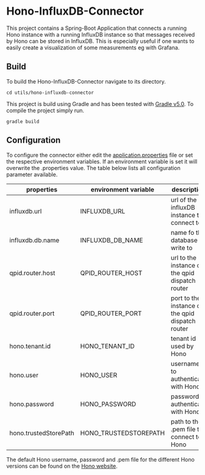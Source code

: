 <!--
******************************************************************************
Copyright (c) 2017 Bosch Software Innovations GmbH.

All rights reserved. This program and the accompanying materials
are made available under the terms of the Eclipse Public License v2.0
which accompanies this distribution, and is available at
https://www.eclipse.org/org/documents/epl-2.0/index.php

Contributors:
     Johannes Kristan (Bosch Software Innovations GmbH) - initial API and functionality
*****************************************************************************
-->

# Hono-InfluxDB-Connector

This project contains a Spring-Boot Application that connects a running Hono instance with a running InfluxDB instance
so that messages received by Hono can be stored in InfluxDB. This is especially useful if one wants
to easily create a visualization of some measurements eg with Grafana.

## Build 

To build the Hono-InfluxDB-Connector navigate to its directory.

`cd utils/hono-influxdb-connector`

This project is build using Gradle and has been tested with [Gradle v5.0](https://github.com/gradle/gradle/releases/tag/v5.0.0).
To compile the project simply run.

`gradle build`

## Configuration

To configure the connector either edit the [application.properties](src/main/resources/application.properties) file or set the respective environment variables.
If an environment variable is set it will overwrite the .properties value.
The table below lists all configuration parameter available.

| properties            | environment variable  | description                                                             |
|-----------------------|-----------------------|-------------------------------------------------------------------------|
| influxdb.url          | INFLUXDB_URL          | url of the influxDB instance to connect to                                             |
| influxdb.db.name      | INFLUXDB_DB_NAME      | name fo the database to write to                                          |
| qpid.router.host      | QPID_ROUTER_HOST      | url to the instance of the qpid dispatch router                                                  |
| qpid.router.port      | QPID_ROUTER_PORT      | port to the instance of the qpid dispatch router                                         |
| hono.tenant.id        | HONO_TENANT_ID        | tenant id used by Hono  |
| hono.user             | HONO_USER             | username to authenticate with Hono                                 |
| hono.password         | HONO_PASSWORD         | password to authenticate with Hono                                  |
| hono.trustedStorePath | HONO_TRUSTEDSTOREPATH | path to the .pem file to connect to Hono                                  |

The default Hono username, password and .pem file for the different Hono versions can be found on the [Hono website](https://www.eclipse.org/hono/).
